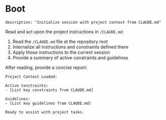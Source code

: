 # Boot

```text
description: "Initialize session with project context from CLAUDE.md"
```

Read and act upon the project instructions in `/CLAUDE.md`:

1. Read the `/CLAUDE.md` file at the repository root
2. Internalize all instructions and constraints defined there
3. Apply those instructions to the current session
4. Provide a summary of active constraints and guidelines

After reading, provide a concise report:

```text
Project Context Loaded:

Active Constraints:
- [List key constraints from CLAUDE.md]

Guidelines:
- [List key guidelines from CLAUDE.md]

Ready to assist with project tasks.
```
